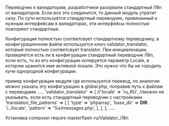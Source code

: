 Переводчик к валидаторам, разработчики разорвали стандартный i18n от валидаторов.
Если все это соединится, то данный модуль утратит силу.
По сути используется стандартный переводчик, привязанный к нужным интерфейсам в валидаторах, эти интерфейсы полностью повторяют стандартные.

Конфигурация полностью соответсвует стандартному переводчику, в конфигурационном файле используется ключ validator_translator, который полностью соответсвует 
translator. При инициализации, проверяется есть ли в конфигурации стандартный переводчик i18n, если есть, то из его конфигурации копируется параметр Locale, в котором
хранится имя активной локали. Это нужно что бы не городить кучи однородной конфигурации.


пример конфигурации модуля где используется перевод, по аналогии можно указать эту конфигурацию в global.php, поправив путь к файлам с переводами 
.....
    'validator_translator' => [
	//'locale' => 'ru_RU',			//можно не указывать, если есть стандартный переводчик с настройками
        'translation_file_patterns' => [
			[
			'type'     => 'phparray',
			'base_dir' => __DIR__ . '/../locale',
			'pattern'  => '%s/messages.php',
			 ],
		],
    ],
.....


Установка
composer require masterflash-ru/Validator_i18n

